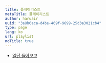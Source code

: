 ```yaml
---
title: 플레이리스트
metaTitle: 플레이리스트
author: haruair
uuid: "3a8b6aca-d4be-469f-9699-25d3a3021cb4"
type: page
lang: ko
url: playlist
noTitle: true
---
```


- [일단 들어보고](/ko/playlist/let-me-listen-first)
